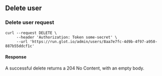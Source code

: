 ## Delete user

### Delete user request
    curl --request DELETE \
         --header 'Authorization: Token some-secret' \
         --url 'https://run.glot.io/admin/users/8aa7e7fc-4d9b-4f97-a950-887b55ddcf1c'

#### Response
A successful delete returns a 204 No Content, with an empty body.
